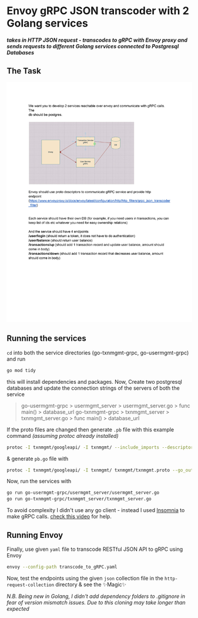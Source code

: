 # Envoy gRPC JSON transcoder with 2 Golang services 
#### _takes in HTTP JSON request - transcodes to gRPC with Envoy proxy and sends requests to different Golang services connected to Postgresql Databases_

## The Task
![Given task](task/0001.jpg "task")

## Running the services
`cd` into both the service directories (go-txnmgmt-grpc, go-usermgmt-grpc) and run 
```sh
go mod tidy
```
this will install dependencies and packages. 
Now, Create two postgresql databases and update the connection strings of the servers of both the service 
> go-usermgmt-grpc > usermgmt_server > usermgmt_server.go > func main() > database_url
> go-txnmgmt-grpc > txnmgmt_server > txnmgmt_server.go > func main() > database_url

If the proto files are changed then generate `.pb` file with this example command _(assuming protoc already installed)_
```sh
protoc -I txnmgmt/googleapi/ -I txnmgmt/ --include_imports --descriptor_set_out=txnmgmt/txnmgmt.pb txnmgmt/txnmgmt.proto
```
& generate `pb.go` file with
```sh
protoc -I txnmgmt/googleapi/ -I txnmgmt/ txnmgmt/txnmgmt.proto --go_out=plugins=grpc:txnmgmt
```

Now, run the services with 
```sh
go run go-usermgmt-grpc/usermgmt_server/usermgmt_server.go
go run go-txnmgmt-grpc/txnmgmt_server/txnmgmt_server.go
```

To avoid complexity I didn't use any go client - instead I used [Insomnia](https://insomnia.rest/download) to make gRPC calls. [check this video](https://www.youtube.com/watch?v=fzxtEbal2vg) for help.
## Running Envoy

Finally, use given `yaml` file to transcode RESTful JSON API to gRPC using Envoy
```sh
envoy --config-path transcode_to_gRPC.yaml
```

Now, test the endpoints using the given `json` collection file in the `http-request-collection` directory & see the ✨Magic✨

_N.B. Being new in Golang, I didn't add dependency folders to .gitignore in fear of version mismatch issues. Due to this cloning may take longer than expected_

